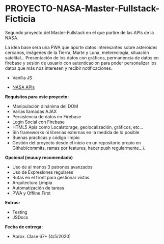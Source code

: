 # PROYECTO-NASA-Master-Fullstack-Ficticia
Segundo proyecto del Master-Fullstack en el que partire de las APIs de la NASA.

La idea base sera una PWA que aporte datos interesantes sobre asteroides cercanos, imágenes de la Tierra, Marte y Luna, metereología, situación satelital... Presentación de los datos con gráficos, permanencia de datos en firebase y sesión de usuario con autenticación para poder personalizar los datos que más nos interesen y recibir notificaciones.

- Vanilla JS

- [NASA APIs](https://api.nasa.gov/)

**Requisitos para este proyecto:**
- Manipulación dinánima del DOM
- Varias llamadas AJAX
- Persistencia de datos en Firebase
- Login Social con Firebase
- HTML5 Apis como Localstorage, geolocalización, gráficos, etc...
- Sin frameworks ni librerias externas en la medida de lo posible
- Buenas practicas y código limpio
- Gestión del proyecto desde el inicio en un repositorio propio en Github(commits, ramas por features, hacer push regularmente...).

**Opcional (muuuy recomendado)**
- Uso de al menos 3 patrones avanzados
- Uso de Expresiones regulares
- Rutas en el front para gestionar vistas
- Arquitectura Limpia
- Automatización de tareas
- PWA y Offline First


**Extras:**
- Testing
- JSDocs

**Fecha de entrega:**
- Aprox. Clase 67* (4/5/2020)
